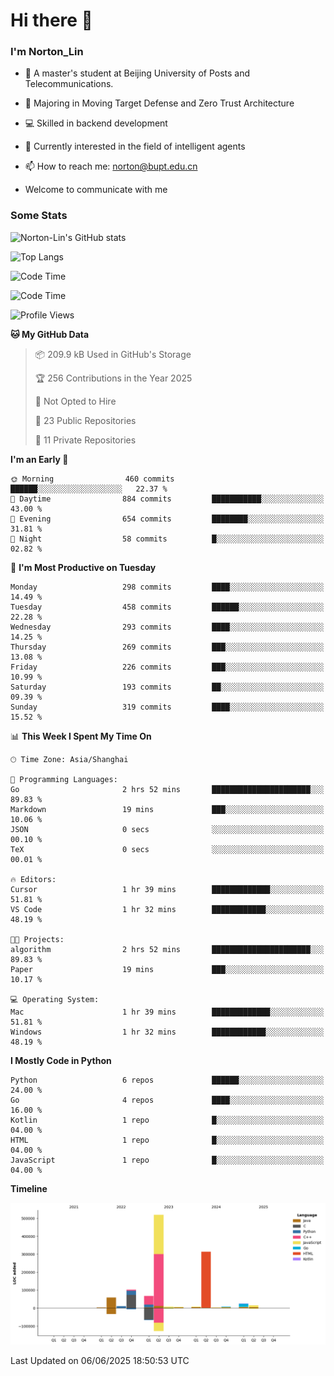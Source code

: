 
# Hi there 👋

### I'm Norton_Lin
- 🏫 A master's student at Beijing University of Posts and Telecommunications.
- 🌱 Majoring in Moving Target Defense and Zero Trust Architecture
- 💻 Skilled in backend development
- 🤖 Currently interested in the field of intelligent agents
- 📫 How to reach me: [norton@bupt.edu.cn](mailto:norton@bupt.edu.cn)

- Welcome to communicate with me

### Some Stats
![Norton-Lin's GitHub stats](https://github-readme-stats.vercel.app/api?username=Norton-Lin&count_private=true&show_icons=true&theme=radical)

![Top Langs](https://github-readme-stats.vercel.app/api/top-langs/?username=Norton-Lin&langs_count=10&layout=compact)

![Code Time](https://github-readme-stats.vercel.app/api/wakatime?username=Norton_Lin)

<!--START_SECTION:waka-->
![Code Time](http://img.shields.io/badge/Code%20Time-979%20hrs%2030%20mins-blue)

![Profile Views](http://img.shields.io/badge/Profile%20Views-0-blue)

**🐱 My GitHub Data** 

> 📦 209.9 kB Used in GitHub's Storage 
 > 
> 🏆 256 Contributions in the Year 2025
 > 
> 🚫 Not Opted to Hire
 > 
> 📜 23 Public Repositories 
 > 
> 🔑 11 Private Repositories 
 > 
**I'm an Early 🐤** 

```text
🌞 Morning                460 commits         ██████░░░░░░░░░░░░░░░░░░░   22.37 % 
🌆 Daytime                884 commits         ███████████░░░░░░░░░░░░░░   43.00 % 
🌃 Evening                654 commits         ████████░░░░░░░░░░░░░░░░░   31.81 % 
🌙 Night                  58 commits          █░░░░░░░░░░░░░░░░░░░░░░░░   02.82 % 
```
📅 **I'm Most Productive on Tuesday** 

```text
Monday                   298 commits         ████░░░░░░░░░░░░░░░░░░░░░   14.49 % 
Tuesday                  458 commits         ██████░░░░░░░░░░░░░░░░░░░   22.28 % 
Wednesday                293 commits         ████░░░░░░░░░░░░░░░░░░░░░   14.25 % 
Thursday                 269 commits         ███░░░░░░░░░░░░░░░░░░░░░░   13.08 % 
Friday                   226 commits         ███░░░░░░░░░░░░░░░░░░░░░░   10.99 % 
Saturday                 193 commits         ██░░░░░░░░░░░░░░░░░░░░░░░   09.39 % 
Sunday                   319 commits         ████░░░░░░░░░░░░░░░░░░░░░   15.52 % 
```


📊 **This Week I Spent My Time On** 

```text
🕑︎ Time Zone: Asia/Shanghai

💬 Programming Languages: 
Go                       2 hrs 52 mins       ██████████████████████░░░   89.83 % 
Markdown                 19 mins             ███░░░░░░░░░░░░░░░░░░░░░░   10.06 % 
JSON                     0 secs              ░░░░░░░░░░░░░░░░░░░░░░░░░   00.10 % 
TeX                      0 secs              ░░░░░░░░░░░░░░░░░░░░░░░░░   00.01 % 

🔥 Editors: 
Cursor                   1 hr 39 mins        █████████████░░░░░░░░░░░░   51.81 % 
VS Code                  1 hr 32 mins        ████████████░░░░░░░░░░░░░   48.19 % 

🐱‍💻 Projects: 
algorithm                2 hrs 52 mins       ██████████████████████░░░   89.83 % 
Paper                    19 mins             ███░░░░░░░░░░░░░░░░░░░░░░   10.17 % 

💻 Operating System: 
Mac                      1 hr 39 mins        █████████████░░░░░░░░░░░░   51.81 % 
Windows                  1 hr 32 mins        ████████████░░░░░░░░░░░░░   48.19 % 
```

**I Mostly Code in Python** 

```text
Python                   6 repos             ██████░░░░░░░░░░░░░░░░░░░   24.00 % 
Go                       4 repos             ████░░░░░░░░░░░░░░░░░░░░░   16.00 % 
Kotlin                   1 repo              █░░░░░░░░░░░░░░░░░░░░░░░░   04.00 % 
HTML                     1 repo              █░░░░░░░░░░░░░░░░░░░░░░░░   04.00 % 
JavaScript               1 repo              █░░░░░░░░░░░░░░░░░░░░░░░░   04.00 % 
```



**Timeline**

![Lines of Code chart](https://raw.githubusercontent.com/Norton-Lin/Norton-Lin/main/assets/bar_graph.png)


 Last Updated on 06/06/2025 18:50:53 UTC
<!--END_SECTION:waka-->
